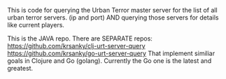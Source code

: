 This is code for querying the Urban Terror master server for the list of all
urban terror servers. (ip and port)
AND querying those servers for details like current players.

This is the JAVA repo.
There are SEPARATE repos:
https://github.com/krsanky/clj-urt-server-query
https://github.com/krsanky/go-urt-server-query
That implement similiar goals in Clojure and Go (golang).
Currently the Go one is the latest and greatest.


